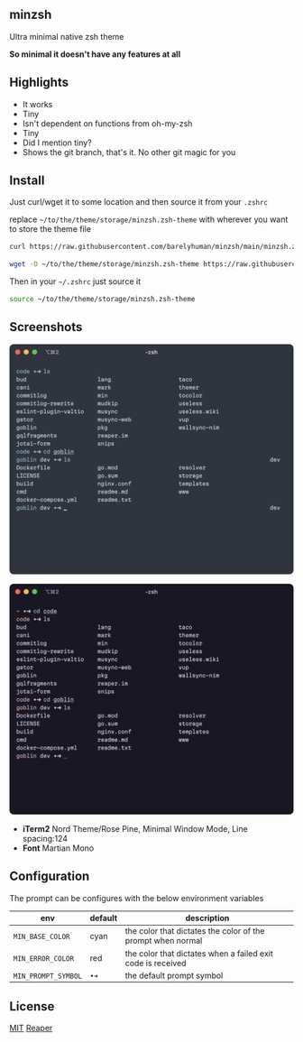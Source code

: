 ## minzsh

Ultra minimal native zsh theme

**So minimal it doesn't have any features at all**

## Highlights

- It works
- Tiny
- Isn't dependent on functions from oh-my-zsh
- Tiny
- Did I mention tiny?
- Shows the git branch, that's it. No other git magic for you

## Install

Just curl/wget it to some location and then source it from your `.zshrc`

replace `~/to/the/theme/storage/minzsh.zsh-theme` with wherever you want to store the theme file

```bash
curl https://raw.githubusercontent.com/barelyhuman/minzsh/main/minzsh.zsh-theme -Lo ~/to/the/theme/storage/minzsh.zsh-theme
```

```bash
wget -O ~/to/the/theme/storage/minzsh.zsh-theme https://raw.githubusercontent.com/barelyhuman/minzsh/main/minzsh.zsh-theme
```

Then in your `~/.zshrc` just source it

```zsh
source ~/to/the/theme/storage/minzsh.zsh-theme
```

## Screenshots

![](/images/preview.png)

![](/images/preview-rosepine.png)

- **iTerm2** Nord Theme/Rose Pine, Minimal Window Mode, Line spacing:124
- **Font** Martian Mono

## Configuration

The prompt can be configures with the below environment variables

| env                 | default | description                                                 |
| ------------------- | ------- | ----------------------------------------------------------- |
| `MIN_BASE_COLOR`    | cyan    | the color that dictates the color of the prompt when normal |
| `MIN_ERROR_COLOR`   | red     | the color that dictates when a failed exit code is received |
| `MIN_PROMPT_SYMBOL` | `•➜`    | the default prompt symbol                                   |

## License

[MIT](/license) [Reaper](https://github.com/barelyhuman.dev)
